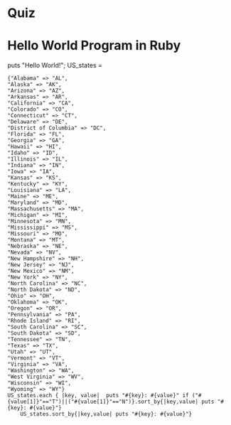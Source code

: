 # Quiz
# Hello World Program in Ruby
puts "Hello World!";
US_states = 

	{"Alabama" => "AL",
	"Alaska" => "AK",
	"Arizona" => "AZ",
	"Arkansas" => "AR",
	"California" => "CA",
	"Colorado" => "CO",
	"Connecticut" => "CT",
	"Delaware" => "DE",
	"District of Columbia" => "DC",
	"Florida" => "FL",
	"Georgia" => "GA",
	"Hawaii" => "HI",
	"Idaho" => "ID",
	"Illinois" => "IL",
	"Indiana" => "IN",
	"Iowa" => "IA",
	"Kansas" => "KS",
	"Kentucky" => "KY",
	"Louisiana" => "LA",
	"Maine" => "ME",
	"Maryland" => "MD",
	"Massachusetts" => "MA",
	"Michigan" => "MI",
	"Minnesota" => "MN",
	"Mississippi" => "MS",
	"Missouri" => "MO",
	"Montana" => "MT",
	"Nebraska" => "NE",
	"Nevada" => "NV",
	"New Hampshire" => "NH",
	"New Jersey" => "NJ",
	"New Mexico" => "NM",
	"New York" => "NY",
	"North Carolina" => "NC",
	"North Dakota" => "ND",
	"Ohio" => "OH",
	"Oklahoma" => "OK",
	"Oregon" => "OR",
	"Pennsylvania" => "PA",
	"Rhode Island" => "RI",
	"South Carolina" => "SC",
	"South Dakota" => "SD",
	"Tennessee" => "TN",
	"Texas" => "TX",
	"Utah" => "UT",
	"Vermont" => "VT",
	"Virginia" => "VA",
	"Washington" => "WA",
	"West Virginia" => "WV",
	"Wisconsin" => "WI",
	"Wyoming" => "WY"}
	US_states.each { |key, value|  puts "#{key}: #{value}" if ("#{value[1]}"=="T")||("#{value[1]}"=="N")}.sort_by{|key,value| puts "#{key}: #{value}"}
		US_states.sort_by{|key,value| puts "#{key}: #{value}"}
		
